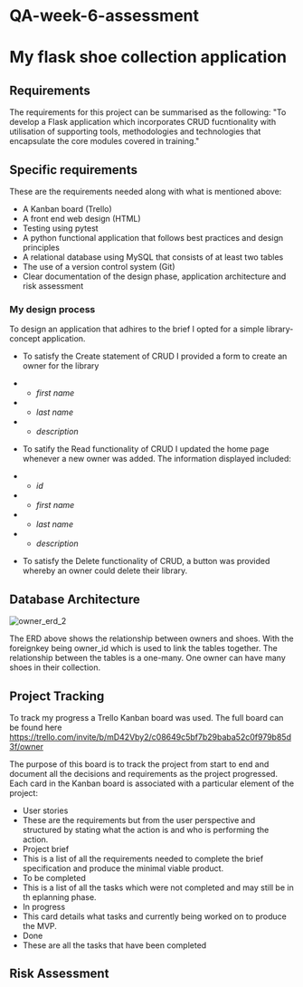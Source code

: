# QA-week-6-assessment

# My flask shoe collection application

## Requirements

The requirements for this project can be summarised as the following:
"To develop a Flask application which incorporates CRUD fucntionality with utilisation of supporting tools, methodologies and technologies that encapsulate the core modules covered in training."

## Specific requirements

These are the requirements needed along with what is mentioned above:
* A Kanban board (Trello)
* A front end web design (HTML)
* Testing using pytest
* A python functional application that follows best practices and design principles
* A relational database using MySQL that consists of at least two tables
* The use of a version control system (Git)
* Clear documentation of the design phase, application architecture and risk assessment

### My design process

To design an application that adhires to the brief I opted for a simple library-concept application.

* To satisfy the Create statement of CRUD I provided a form to create an owner for the library
 * * *first name*
 * * *last name*
 * * *description*

* To satify the Read functionality of CRUD I updated the home page whenever a new owner was added. The information displayed included:
 * * *id*
 * * *first name*
 * * *last name*
 * * *description*

* To satisfy the Delete functionality of CRUD, a button was provided whereby an owner could delete their library.

## Database Architecture

![owner_erd_2](https://user-images.githubusercontent.com/71146682/164019482-877d3cc2-b864-4e11-ba48-ae56883845e6.jpg)

The ERD above shows the relationship between owners and shoes. With the foreignkey being owner_id which is used to link the tables together. The relationship between the tables is a one-many. One owner can have many shoes in their collection.

## Project Tracking

To track my progress a Trello Kanban board was used. The full board can be found here https://trello.com/invite/b/mD42Vby2/c08649c5bf7b29baba52c0f979b85d3f/owner

The purpose of this board is to track the project from start to end and document all the decisions and requirements as the project progressed. Each card in the Kanban board is associated with a particular element of the project:

*  User stories
  * These are the requirements but from the user perspective and structured by stating what the action is and who is performing the action.
*  Project brief
  * This is a list of all the requirements needed to complete the brief specification and produce the minimal viable product.
*  To be completed
  * This is a list of all the tasks which were not completed and may still be in th eplanning phase.
*  In progress 
  * This card details what tasks and currently being worked on to produce the MVP.
*  Done
  * These are all the tasks that have been completed

## Risk Assessment





